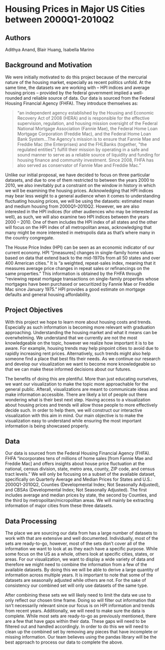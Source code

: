 # Housing Prices in Major US Cities between 2000Q1-2010Q2

## Authors
Adithya Anand, Blair Huang, Isabella Marino

## Background and Motivation
We were initially motivated to do this project because of the mercurial nature of the housing market, especially as recent politics unfold. At the same time, the datasets we are working with – HPI indices and average housing prices – provided by the federal government implied a well-rounded and reliable source of data.
Our data is sourced from the Federal Housing Financial Agency (FHFA). They introduce themselves as: 

> “an independent agency established by the Housing and Economic Recovery Act of 2008 (HERA) and is responsible for the effective supervision, regulation, and housing mission oversight of the Federal National Mortgage Association (Fannie Mae), the Federal Home Loan Mortgage Corporation (Freddie Mac), and the Federal Home Loan Bank System…The Agency's mission is to ensure that Fannie Mae and Freddie Mac (the Enterprises) and the FHLBanks (together, "the regulated entities") fulfill their mission by operating in a safe and sound manner to serve as a reliable source of liquidity and funding for housing finance and community investment. Since 2008, FHFA has also served as conservator of Fannie Mae and Freddie Mac.”

Unlike our initial proposal, we have decided to focus on three particular datasets, and due to one of them restricted to between the years 2000 to 2010,  we also inevitably put a constraint on the window in history in which we will be examining the housing prices. Acknowledging that HPI indices may bear less weight to a general audience when it comes to understanding fluctuating housing prices, we will be using the datasets: estimated mean and medium housing from 2000Q1–2010Q2. However, we are also interested in the HPI indices (for other audiences who may be interested as well), as such, we will also examine two HPI indices between the years 2000 – 2010. One of them includes the HPI index of all states and the other will focus on the HPI index of all metropolitan areas, acknowledging that many might be more interested in metropolis data as that’s where many in the country congregate.

The House Price Index (HPI) can be seen as an economic indicator of our current economy. HPI “[measures] changes in single-family home values based on data that extend back to the mid-1970s from all 50 states and over 400 American cities.” It is “a weighted, repeat-sales index, meaning that it measures average price changes in repeat sales or refinancings on the same properties.” This information is obtained by the FHFA through “reviewing repeat mortgage transactions on single-family properties whose mortgages have been purchased or securitized by Fannie Mae or Freddie Mac since January 1975.” HPI provides a good estimate on mortgage defaults and general housing affordability.

## Project Objectives
With this project we hope to learn more about housing costs and trends. Especially as such information is becoming more relevant with graduation approaching. Understanding the housing market and what it means can be overwhelming. We understand that we currently are not the most knowledgeable on the topic, however we realize how important it is to be aware. For example, housing trends may help pinpoint cities to avoid due to rapidly increasing rent prices. Alternatively, such trends might also help someone find a place that best fits their needs. As we continue our research and develop our visualization we want to become more knowledgeable so that we can make these informed decisions about our futures. 

The benefits of doing this are plentiful. More than just educating ourselves, we want our visualization to make the topic more approachable for the general public. Afterall, visualizations are meant to communicate ideas and make information accessible. There are likely a lot of people out there wondering what is their best next step. Having access to a visualization about housing prices and trends will allow those people to more effectively decide such. In order to help them, we will construct our interactive visualization with this aim in mind. Our main objective is to make the visualization easy to understand while ensuring the most important information is being showcased properly. 

## Data
Our data is sourced from the Federal Housing Financial Agency (FHFA). FHFA “incorporates tens of millions of home sales [from Fannie Mae and Freddie Mac] and offers insights about house price fluctuation at the national, census division, state, metro area, county, ZIP code, and census tract levels.” We will only be focusing on a subset of the available dataset, specifically on Quarterly Average and Median Prices for States and U.S.: 2000Q1-2010Q2, Counties (Developmental Index; Not Seasonally Adjusted), and CBSAs (Developmental Index; Not Seasonally Adjusted). The first includes average and median prices by state, the second by Counties, and the third by metropolitan/micropolitan areas. We will mainly be extracting information of major cities from these three datasets. 

## Data Processing
The place we are sourcing our data from has a large number of datasets to work with that are extensive and well documented. Individually, most of the sets are ready-to-go, however, most of the sets don’t cover all of the information we want to look at as they each have a specific purpose. While some focus on the US as a whole, others look at specific cities, states, or areas. For our visualization, we want to display a wide variety of data and therefore we might need to combine the information from a few of the available datasets. By doing this we will be able to derive a large quantity of information across multiple years. It is important to note that some of the datasets are seasonally adjusted while others are not. For the sake of consistency our combined set will only use datasets of the same type.

After combining these sets we will likely need to limit the data we use to only reflect our chosen time frame. Doing so will filter out information that isn’t necessarily relevant since our focus is on HPI information and trends from recent years. Additionally, we will need to make sure the data is complete. While most sets are ready-to-go as previously mentioned, there are a few that have gaps within their data. These gaps will need to be filtered out and handled accordingly. In order to do this we will need to clean up the combined set by removing any pieces that have incomplete or missing information. Our team believes using the pandas library will be the best approach to process our data to complete the above. 

